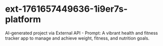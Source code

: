 # ext-1761657449636-1i9er7s-platform
AI-generated project via External API - Prompt: A vibrant health and fitness tracker app to manage and achieve weight, fitness, and nutrition goals.
